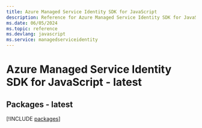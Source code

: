 ```yaml
---
title: Azure Managed Service Identity SDK for JavaScript
description: Reference for Azure Managed Service Identity SDK for JavaScript
ms.date: 06/05/2024
ms.topic: reference
ms.devlang: javascript
ms.service: managedserviceidentity
---
```

# Azure Managed Service Identity SDK for JavaScript - latest
## Packages - latest
[!INCLUDE [packages](managed-service-identity-index.md)]
